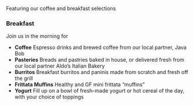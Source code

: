 Featuring our coffee and breakfast selections

### Breakfast

Join us in the morning for 

- **Coffee** Espresso drinks and brewed coffee from our local partner, Java Bob
- **Pasteries** Breads and pastries baked in house, or delivered fresh from our local partner Aldo’s Italian Bakery
- **Burritos** Breakfast burritos and paninis made from scratch and fresh off the grill
- **Frittata Muffins** Healthy and GF mini frittata “muffins” 
- **Yogurt** Fill up on a bowl of fresh-made yogurt or hot cereal of the day, with your choice of toppings
